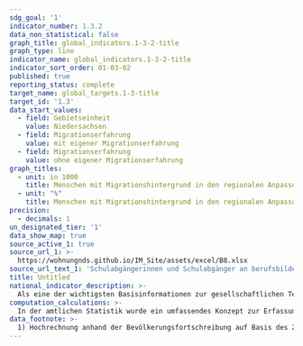 ```yaml
---
sdg_goal: '1'
indicator_number: 1.3.2
data_non_statistical: false
graph_title: global_indicators.1-3-2-title
graph_type: line
indicator_name: global_indicators.1-3-2-title
indicator_sort_order: 01-03-02
published: true
reporting_status: complete
target_name: global_targets.1-3-title
target_id: '1.3'
data_start_values:
  - field: Gebietseinheit
    value: Niedersachsen
  - field: Migrationserfahrung
    value: mit eigener Migrationserfahrung
  - field: Migrationserfahrung
    value: ohne eigener Migrationserfahrung
graph_titles:
  - unit: in 1000
    title: Menschen mit Migrationshintergrund in den regionalen Anpassungsschichten (in 1000)
  - unit: "%"
    title: Menschen mit Migrationshintergrund in den regionalen Anpassungsschichten (in Prozent)
precision:
  - decimals: 1
un_designated_tier: '1'
data_show_map: true
source_active_1: true
source_url_1: >-
  https://wohnungnds.github.io/IM_Site/assets/excel/B8.xlsx
source_url_text_1: 'Schulabgängerinnen und Schulabgänger an berufsbildenden Schulen nach Schulart und Schulabschluss'
title: Untitled
national_indicator_description: >-
  Als eine der wichtigsten Basisinformationen zur gesellschaftlichen Teilhabe beschreibt dieser Indikator den Einfluss der Migration auf die Gesellschaft. Das Konzept der „Bevölkerung mit Migrationshintergrund“ umfasst nicht nur die eigentliche Migration nach Deutschland, sondern schließt auch die Nachkommen der Zugewanderten ein. Die Unterscheidung nach Deutschen und Nichtdeutschen (vgl. Indikator A 2) wird damit erweitert":" Eine Person hat nach dem Mikrozensus einen Migrationshintergrund, wenn sie selbst oder mindestens ein Elternteil die deutsche Staatsangehörigkeit nicht durch Geburt besitzt. Die Definition umfasst im Einzelnen folgende Personen":"<br> 1. zugewanderte und nicht zugewanderte Ausländer;<br>2. zugewanderte und nicht zugewanderte Eingebürgerte;<br> 3. (Spät-)Aussiedler;<br> 4. mit deutscher Staatsangehörigkeit geborene Nachkommen<br> Der Migrationshintergrund kann sich demnach auch ausschließlich aus den Eigenschaften der Eltern ableiten. Der Indikator untergliedert die Personen zusätzlich in Ausländerinnen und Ausländer, Spätaussiedlerinnen und Spätaussiedler und weitere Deutsche mit Migrationshintergrund.
computation_calculations: >-
  In der amtlichen Statistik wurde ein umfassendes Konzept zur Erfassung des Migrationshintergrundes erstmals mit dem Mikrozensus 2005 eingeführt. Dazu wurde zusätzlich eine Reihe von Fragen zur Migration aufgenommen, aus denen der Migrationshintergrund abgeleitet wird. Eine vollständige Übertragung auf andere Statistiken außerhalb des Mikrozensus ist aufgrund der Komplexität der Definition nicht möglich. Zur Bestimmung des Migrationshintergrundes wird (1.) nur die Zuwanderung auf das Gebiet der heutigen Bundesrepublik ab 1950 berücksichtigt, um den Großteil der Zuwanderung durch kriegsbedingte Vertreibung nicht einzubeziehen. Zudem werden (2.) auch die Nachkommen der Zugewanderten berücksichtigt, die bereits in der Bundesrepublik geboren wurden und (3.) wird für alle Ausländerinnen und Ausländer sowie für alle Eingebürgerten ein Migrationshintergrund unterstellt. In diesem Bericht wird für die dargestellten Jahre vor 2017 der Migrationshintergrund im engeren Sinne verwendet":" Von den Deutschen mit Migrationshintergrund, die seit Geburt Deutsche sind, werden nur jene hinzugezählt, die mit ihren Eltern oder einem Elternteil im selben Haushalt leben. Nur dann liegt die für die Zuordnung entscheidende Elterninformation vor. Für alle Jahre nach 2016 wird der Migrationshintergrund im weiteren Sinne dargestellt":" Der Migrationshintergrund im weiteren Sinne kann anhand der Zusatzfragen zum Migrationsstatus der nicht im Haushalt lebenden Eltern ab 2005 in vierjährigem Rhythmus und ab dem Jahr 2017 jährlich dargestellt werden. Die Statistik wird auf Ebene der Landkreise und kreisfreien Städte sowie für die Großstädte Hannover und Göttingen ausgewiesen. Einige kleinere Regionaleinheiten wurden aus stichprobentheoretischen Gründen zusammengefasst":" Uelzen und Lüchow-Dannenberg, Emden und Leer sowie Friesland und Wittmund. Im Vergleich zu früheren Veröffentlichungen kann es hier zu Abweichungen kommen, die nicht zwangsläufig auf einen absoluten Bevölkerungsrückgang zurückzuführen sind, sondern auch aufgrund eines statistischen Effektes entstehen können.Die Statistik wird auf Ebene der regionalen Anpassungsschichten des Mikrozensus ausgewiesen. Dies sind Zusammenfassungen mehrerer Gebietseinheiten, in denen insgesamt rund 500 000 Einwohnerinnen und Einwohner leben. Datenquelle ist der Mikrozensus.<br><br>Anpassungsschicht / Zusammengefasste Landkreise (LK) und kreisfreie Städte (KS)":"<br>Ostniedersachsen	KS Wolfsburg, LK Gifhorn, LK Helmstedt, LK Wolfenbüttel, KS Braunschweig, KS Salzgitter, LK Peine<br>Südniedersachsen	LK Goslar, LK Osterode am Harz, LK Göttingen, LK Northeim<br>Hannover, Landeshauptstadt	Hannover, Landeshauptstadt<br> Hannover, Umland	Hannover, Umland<br>Weser-Leine-Bergland LK Hameln-Pyrmont, LK Holzminden, LK Hildesheim<br>Mittelniedersachsen LK Diepholz, LK Nienburg (Weser), LK Schaumburg<br>Nordniedersachsen LK Cuxhaven, LK Stade, LK Harburg, LK Osterholz, LK Rotenburg (Wümme)<br>Nordostniedersachsen LK Lüneburg, LK Lüchow-Dannenberg, LK Uelzen, LK Celle, LK Heidekreis, LK Verden<br>Ostfriesland-Nordseeküste KS Emden, LK Leer, LK Aurich, KS Wilhelmshaven, LK Friesland, LK Wittmund, LK Wesermarsch<br>Oldenburger Raum LK Ammerland, LK Cloppenburg, KS Delmenhorst, KS Oldenburg, LK Oldenburg<br>Westniedersachsen KS Osnabrück, LK Osnabrück, LK Vechta, LK Emsland, LK Grafschaft Bentheim
data_footnote: >-
  1) Hochrechnung anhand der Bevölkerungsfortschreibung auf Basis des Zensus 2011. Die Hochrechnung für die Jahre vor 2011 sowie für bislang veröffentlichte Ergebnisse des Mikrozensus 2011-2013 basiert auf den fortgeschriebenen Ergebnissen der Volkszählung 1987. In 2016 erfolgte die Umstellung auf eine neue Mikrozensus-Stichprobe. Ab 2017 wird nur noch die Bevölkerung in Privathaushalten (ohne Gemeinschaftsunterkünfte) ausgewiesen. Dadurch ergibt sich jeweils eine eingeschränkte Vergleichbarkeit mit den Vorjahren.<br>2) Seit dem Jahr 2018 wird im Mikrozensus der Migrationshintergrund im weiteren Sinne jährlich berichtet. Die in der Tabelle ab dem Jahr 2018 abgebildeten Daten zum Migrationshintergrund entsprechen dem Migrationshintergrund im weiteren Sinne, bis 2017 wird der Migrationshintergrund im engeren Sinne abgebildet. Die Vergleichbarkeit ist dadurch eingeschränkt.
---
```


